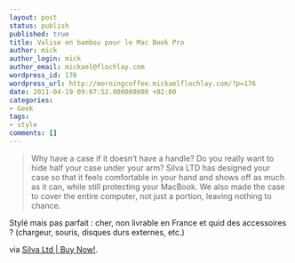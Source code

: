 ```yaml
---
layout: post
status: publish
published: true
title: Valise en bambou pour le Mac Book Pro
author: mick
author_login: mick
author_email: mickael@flochlay.com
wordpress_id: 176
wordpress_url: http://morningcoffee.mickaelflochlay.com/?p=176
date: 2011-04-19 09:07:52.000000000 +02:00
categories:
- Geek
tags:
- style
comments: []
---
```

<blockquote>Why have a case if it doesn’t have a handle? Do you really want to hide half your case under your arm? Silva LTD has designed your case so that it feels comfortable in your hand and shows off as much as it can, while still protecting your MacBook. We also made the case to cover the entire computer, not just a portion, leaving nothing to chance.</blockquote>
Stylé mais pas parfait : cher, non livrable en France et quid des accessoires ? (chargeur, souris, disques durs externes, etc.)

via <a href="http://www.silvaltd.com/buy-now">Silva Ltd | Buy Now!</a>.
